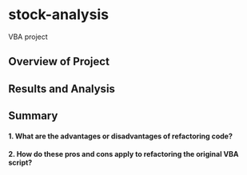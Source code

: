 # stock-analysis
VBA project
## Overview of Project

## Results and Analysis


## Summary



#### 1. What are the advantages or disadvantages of refactoring code?


#### 2. How do these pros and cons apply to refactoring the original VBA script?
